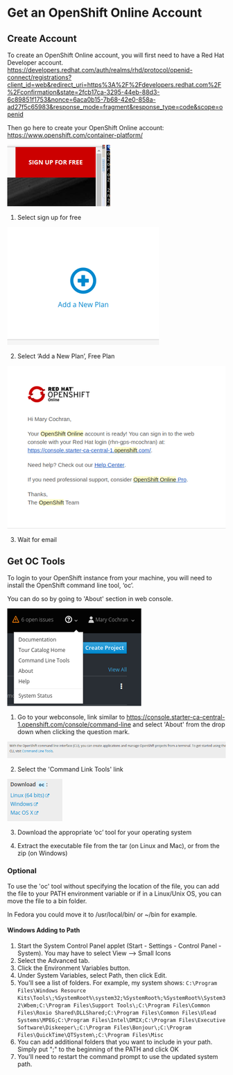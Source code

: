 # Get an OpenShift Online Account

## Create Account

To create an OpenShift Online account, you will first need to have a Red Hat Developer account.
https://developers.redhat.com/auth/realms/rhd/protocol/openid-connect/registrations?client_id=web&redirect_uri=https%3A%2F%2Fdevelopers.redhat.com%2F%2Fconfirmation&state=2fcb17ca-3295-44eb-88d3-6c89851f1753&nonce=6aca0b15-7b68-42e0-858a-ad27f5c65983&response_mode=fragment&response_type=code&scope=openid

Then go here to create your OpenShift Online account: https://www.openshift.com/container-platform/

![Signup-for-free.png](./../images/00-lab-images/Signup-for-free.png)

1. Select sign up for free

![openshift-online-add-plan.png](./../images/00-lab-images/openshift-online-add-plan.png)

2. Select ‘Add a New Plan’, Free Plan

![openshift-online-email.png](./../images/00-lab-images/openshift-online-email.png)

3. Wait for email

## Get OC Tools

To login to your OpenShift instance from your machine, you will need to install the OpenShift command line tool, ‘oc’.

You can do so by going to 'About' section in web console.

![openshift-online-about.png](./../images/00-lab-images/openshift-online-about.png)

1. Go to your webconsole, link similar to https://console.starter-ca-central-1.openshift.com/console/command-line
and select 'About' from the drop down when clicking the question mark.

![openshift-online-command-line.png](./../images/00-lab-images/openshift-online-command-line.png)

2. Select the 'Command Link Tools' link

![openshift-online-download-oc.png](./../images/00-lab-images/openshift-online-download-oc.png)

3. Download the appropriate ‘oc’ tool for your operating system

4. Extract the executable file from the tar (on Linux and Mac), or from the zip (on Windows)

### Optional
To use the 'oc' tool without specifying the location of the file, you can add the file to your PATH environment variable or if in a Linux/Unix OS, you can move the file to a bin folder.

In Fedora you could move it to /usr/local/bin/ or ~/bin for example.

#### Windows Adding to Path
1. Start the System Control Panel applet (Start - Settings - Control Panel - System). You may have to select View --> Small Icons
2. Select the Advanced tab.
3. Click the Environment Variables button.
4. Under System Variables, select Path, then click Edit.
5. You'll see a list of folders. For example, my system shows: `C:\Program Files\Windows Resource Kits\Tools\;%SystemRoot%\system32;%SystemRoot%;%SystemRoot%\System32\Wbem;C:\Program Files\Support Tools\;C:\Program Files\Common Files\Roxio Shared\DLLShared;C:\Program Files\Common Files\Ulead Systems\MPEG;C:\Program Files\Intel\DMIX;C:\Program Files\Executive Software\Diskeeper\;C:\Program Files\Bonjour\;C:\Program Files\QuickTime\QTSystem\;C:\Program Files\Misc`
6. You can add additional folders that you want to include in your path. Simply put "<folder to add>;" to the beginning of the PATH and click OK
7. You'll need to restart the command prompt to use the updated system path.
